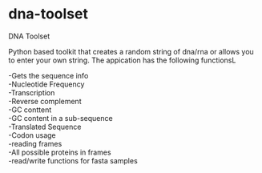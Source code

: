 # dna-toolset
DNA Toolset

Python based toolkit that creates a random string of dna/rna or allows you to enter your own string.  The appication has the following functionsL

-Gets the sequence info<br/>
-Nucleotide Frequency<br/>
-Transcription<br/>
-Reverse complement<br/>
-GC conttent<br/>
-GC content in a sub-sequence<br/>
-Translated Sequence<br/>
-Codon usage<br/>
-reading frames<br/>
-All possible proteins in frames<br/>
-read/write functions for fasta samples<br/>

